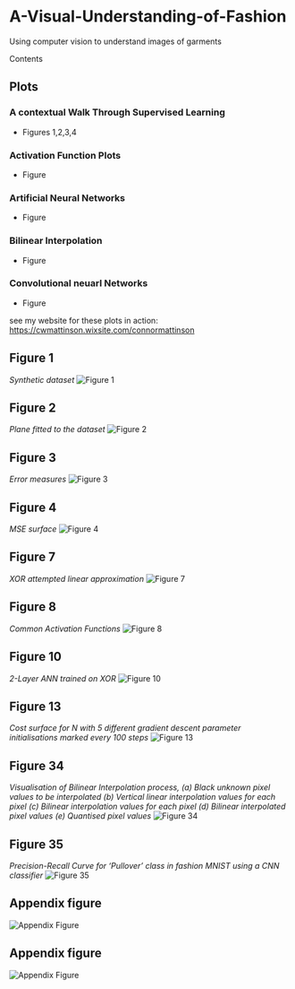 # A-Visual-Understanding-of-Fashion
Using computer vision to understand images of garments

Contents
## Plots
### A contextual Walk Through Supervised Learning
- Figures 1,2,3,4
### Activation Function Plots
- Figure
### Artificial Neural Networks 
- Figure
### Bilinear Interpolation
- Figure
### Convolutional neuarl Networks
- Figure

see my website for these plots in action:
https://cwmattinson.wixsite.com/connormattinson

## Figure 1
*Synthetic dataset*
![Figure 1](Figures/Fig1.gif?raw=true)

## Figure 2
*Plane fitted to the dataset*
![Figure 2](Figures/Fig2.gif?raw=true)

## Figure 3
*Error measures*
![Figure 3](Figures/Fig3.gif?raw=true)

## Figure 4
*MSE surface*
![Figure 4](Figures/Fig4.gif?raw=true)

## Figure 7
*XOR attempted linear approximation*
![Figure 7](Figures/Fig7.gif?raw=true)

## Figure 8
*Common Activation Functions*
![Figure 8](Figures/fig8.png?raw=true)

## Figure 10
*2-Layer ANN trained on XOR*
![Figure 10](Figures/Fig10.gif?raw=true)

## Figure 13
*Cost surface for N with 5 different gradient descent
parameter initialisations marked every 100 steps*
![Figure 13](Figures/Fig13.gif?raw=true)

## Figure 34
*Visualisation of Bilinear Interpolation process, (a) Black unknown pixel values to be interpolated
(b) Vertical linear interpolation values for each pixel (c) Bilinear interpolation values for each pixel
(d) Bilinear interpolated pixel values
(e) Quantised pixel values*
![Figure 34](Figures/fig34.png?raw=true)

## Figure 35
*Precision-Recall Curve for ‘Pullover’ class in fashion MNIST using a CNN classifier*
![Figure 35](Figures/fig35.png?raw=true)
## Appendix figure

![Appendix Figure](Figures/fashioncnn1.png?raw=true)
## Appendix figure

![Appendix Figure](Figures/fashioncnn2.png?raw=true)

